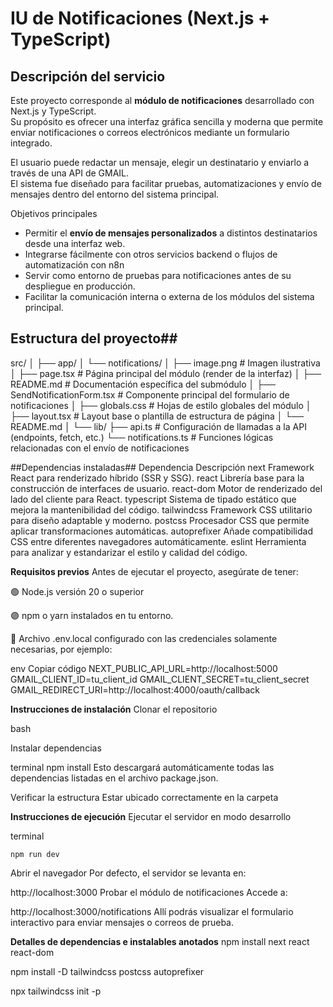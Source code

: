 # IU de Notificaciones (Next.js + TypeScript)

## Descripción del servicio

Este proyecto corresponde al **módulo de notificaciones** desarrollado con Next.js y TypeScript.  
Su propósito es ofrecer una interfaz gráfica sencilla y moderna que permite enviar notificaciones o correos electrónicos mediante un formulario integrado.

El usuario puede redactar un mensaje, elegir un destinatario y enviarlo a través de una API de GMAIL.  
El sistema fue diseñado para facilitar pruebas, automatizaciones y envío de mensajes dentro del entorno del sistema principal.

Objetivos principales
- Permitir el **envío de mensajes personalizados** a distintos destinatarios desde una interfaz web.
- Integrarse fácilmente con otros servicios backend o flujos de automatización con n8n
- Servir como entorno de pruebas para notificaciones antes de su despliegue en producción.
- Facilitar la comunicación interna o externa de los módulos del sistema principal.

## Estructura del proyecto##

src/
│
├── app/
│   └── notifications/
│       ├── image.png                  # Imagen ilustrativa
│       ├── page.tsx                   # Página principal del módulo (render de la interfaz)
│       ├── README.md                  # Documentación específica del submódulo
│       ├── SendNotificationForm.tsx   # Componente principal del formulario de notificaciones
│       ├── globals.css                # Hojas de estilo globales del módulo
│       ├── layout.tsx                 # Layout base o plantilla de estructura de página
│       └── README.md
│
└── lib/
    ├── api.ts                         # Configuración de llamadas a la API (endpoints, fetch, etc.)
    └── notifications.ts               # Funciones lógicas relacionadas con el envío de notificaciones


##Dependencias instaladas##
Dependencia	Descripción
next	Framework React para renderizado híbrido (SSR y SSG).
react	Librería base para la construcción de interfaces de usuario.
react-dom	Motor de renderizado del lado del cliente para React.
typescript	Sistema de tipado estático que mejora la mantenibilidad del código.
tailwindcss	Framework CSS utilitario para diseño adaptable y moderno.
postcss	Procesador CSS que permite aplicar transformaciones automáticas.
autoprefixer	Añade compatibilidad CSS entre diferentes navegadores automáticamente.
eslint	Herramienta para analizar y estandarizar el estilo y calidad del código.

**Requisitos previos**
Antes de ejecutar el proyecto, asegúrate de tener:

🟢 Node.js versión 20 o superior

🟣 npm o yarn instalados en tu entorno.

📁 Archivo .env.local configurado con las credenciales solamente necesarias, por ejemplo:

env
Copiar código
NEXT_PUBLIC_API_URL=http://localhost:5000
GMAIL_CLIENT_ID=tu_client_id
GMAIL_CLIENT_SECRET=tu_client_secret
GMAIL_REDIRECT_URI=http://localhost:4000/oauth/callback


**Instrucciones de instalación**
Clonar el repositorio

bash

Instalar dependencias

terminal
    npm install
Esto descargará automáticamente todas las dependencias listadas en el archivo package.json.

Verificar la estructura
Estar ubicado correctamente en la carpeta


**Instrucciones de ejecución**
Ejecutar el servidor en modo desarrollo

terminal

    npm run dev

Abrir el navegador
Por defecto, el servidor se levanta en:

http://localhost:3000
Probar el módulo de notificaciones
Accede a:

http://localhost:3000/notifications
Allí podrás visualizar el formulario interactivo para enviar mensajes o correos de prueba.


**Detalles de dependencias e instalables anotados**
npm install next react react-dom

npm install -D tailwindcss postcss autoprefixer

npx tailwindcss init -p
